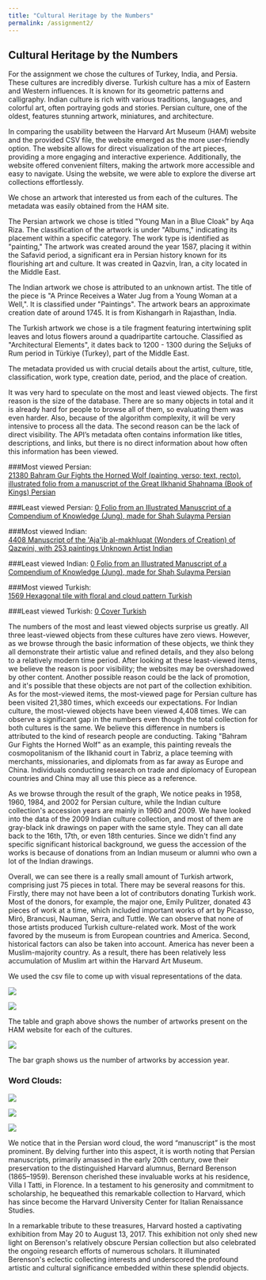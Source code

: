 ```yaml
---
title: "Cultural Heritage by the Numbers"
permalink: /assignment2/
---
```



## Cultural Heritage by the Numbers


For the assignment we chose the cultures of Turkey, India, and Persia. These cultures are incredibly diverse. Turkish culture has a mix of Eastern and Western influences. It is known for its geometric patterns and calligraphy. Indian culture is rich with various traditions, languages, and colorful art, often portraying gods and stories. Persian culture, one of the oldest, features stunning artwork, miniatures, and architecture. 

In comparing the usability between the Harvard Art Museum (HAM) website and the provided CSV file, the website emerged as the more user-friendly option. The website allows for direct visualization of the art pieces, providing a more engaging and interactive experience. Additionally, the website offered convenient filters, making the artwork more accessible and easy to navigate. Using the website, we were able to explore the diverse art collections effortlessly. 

We chose an artwork that interested us from each of the cultures. The metadata was easily obtained from the HAM site. 

The Persian artwork we chose is titled "Young Man in a Blue Cloak" by Aqa Riza.
The classification of the artwork is under "Albums," indicating its placement within a specific category. The work type is identified as "painting," The artwork was created around the year 1587, placing it within the Safavid period, a significant era in Persian history known for its flourishing art and culture. It was created in Qazvin, Iran, a city located in the Middle East. 

The Indian artwork we chose is attributed to an unknown artist. The title of the piece is "A Prince Receives a Water Jug from a Young Woman at a Well,". It is classified under "Paintings". The artwork bears an approximate creation date of around 1745. It is from Kishangarh in Rajasthan, India. 

The Turkish artwork we chose is a tile fragment featuring intertwining split leaves and lotus flowers around a quadripartite cartouche. Classified as "Architectural Elements", it dates back to 1200 - 1300 during the Seljuks of Rum period in Türkiye (Turkey), part of the Middle East.

The metadata provided us with crucial details about the artist, culture, title, classification, work type, creation date, period, and the place of creation.

It was very hard to speculate on the most and least viewed objects. The first reason is the size of the database. There are so many objects in total and it is already hard for people to browse all of them, so evaluating them was even harder. Also, because of the algorithm complexity, it will be very intensive to process all the data. The second reason can be the lack of direct visibility. The API’s metadata often contains information like titles, descriptions, and links, but there is no direct information about how often this information has been viewed. 

###Most viewed Persian:    
[21380	Bahram Gur Fights the Horned Wolf (painting, verso; text, recto), illustrated folio from a manuscript of the Great Ilkhanid Shahnama (Book of Kings) Persian](https://www.harvardartmuseums.org/collections/object/169542)

###Least viewed Persian:
[0  Folio from an Illustrated Manuscript of a Compendium of Knowledge (Jung), made for Shah Sulayma Persian](https://www.harvardartmuseums.org/collections/object/329118)


###Most viewed Indian:    
[4408	Manuscript of the 'Aja'ib al-makhluqat (Wonders of Creation) of Qazwini, with 253 paintings	Unknown Artist	Indian	](https://www.harvardartmuseums.org/collections/object/216430)

###Least viewed Indian:
[0  Folio from an Illustrated Manuscript of a Compendium of Knowledge (Jung), made for Shah Sulayma Persian](https://www.harvardartmuseums.org/collections/object/329118)


###Most viewed Turkish:    
[1569	Hexagonal tile with floral and cloud pattern	Turkish	](https://www.harvardartmuseums.org/collections/object/215763)

###Least viewed Turkish:
[0	Cover	Turkish](https://www.harvardartmuseums.org/collections/object/214509)

The numbers of the most and least viewed objects surprise us greatly. All three least-viewed objects from these cultures have zero views. However, as we browse through the basic information of these objects, we think they all demonstrate their artistic value and refined details, and they also belong to a relatively modern time period. After looking at these least-viewed items, we believe the reason is poor visibility; the websites may be overshadowed by other content. Another possible reason could be the lack of promotion, and it's possible that these objects are not part of the collection exhibition. As for the most-viewed items, the most-viewed page for Persian culture has been visited 21,380 times, which exceeds our expectations. For Indian culture, the most-viewed objects have been viewed 4,408 times. We can observe a significant gap in the numbers even though the total collection for both cultures is the same. We believe this difference in numbers is attributed to the kind of research people are conducting. Taking "Bahram Gur Fights the Horned Wolf" as an example, this painting reveals the cosmopolitanism of the Ilkhanid court in Tabriz, a place teeming with merchants, missionaries, and diplomats from as far away as Europe and China. Individuals conducting research on trade and diplomacy of European countries and China may all use this piece as a reference. 

As we browse through the result of the graph, We notice peaks in 1958, 1960, 1984, and 2002 for Persian culture, while the Indian culture collection's accession years are mainly in 1960 and 2009. We have looked into the data of the 2009 Indian culture collection, and most of them are gray-black ink drawings on paper with the same style. They can all date back to the 16th, 17th, or even 18th centuries. Since we didn't find any specific significant historical background, we guess the accession of the works is because of donations from an Indian museum or alumni who own a lot of the Indian drawings.

Overall, we can see there is a really small amount of Turkish artwork, comprising just 75 pieces in total. There may be several reasons for this. Firstly, there may not have been a lot of contributors donating Turkish work. Most of the donors, for example, the major one, Emily Pulitzer, donated 43 pieces of work at a time, which included important works of art by Picasso, Miró, Brancusi, Nauman, Serra, and Tuttle. We can observe that none of those artists produced Turkish culture-related work. Most of the work favored by the museum is from European countries and America. Second, historical factors can also be taken into account. America has never been a Muslim-majority country. As a result, there has been relatively less accumulation of Muslim art within the Harvard Art Museum.

We used the csv file to come up with visual representations of the data. 

![](https://keep.google.com/u/0/media/v2/1ltdOGfkfupESW23x7mqrAAVPLkhJut8PMDAeT0Xv4l74q_Op0Ra878W92aIXsq4/1nbYzDlNLINOMGSio66UNphb3hLRXHNaXQEIUnVO7WrLFraqtc6FCNibUUtip?sz=512&accept=image%2Fgif%2Cimage%2Fjpeg%2Cimage%2Fjpg%2Cimage%2Fpng%2Cimage%2Fwebp)

![](https://keep.google.com/u/0/media/v2/1RiTb0C0NGLkHmZOmHdQ9WfqScWSQ3wPFAdM_l4gmUT8kXVtjSs_O6Y3FjvGR6JY/1OYsfGZlqVho2hv505fvP23GofiTy4NjnaL1qRKeBInsW4_QWJ-9j4MojH37LiCQ?sz=512&accept=image%2Fgif%2Cimage%2Fjpeg%2Cimage%2Fjpg%2Cimage%2Fpng%2Cimage%2Fwebp)

The table and graph above shows the number of artworks present on the HAM website for each of the cultures. 

![](https://keep.google.com/u/0/media/v2/1PUcm6e-7nsCk8Vp7wfYCeuxSZR_ayuuhEX9WqQZLitSVRN3SO3vTodFbUZE2s8bk/1724n6O8wwpLNdTfaUbttq2gp6vTqlElFr4-8HWXZx70eBCxMoPNMaiQf18I9wYg?sz=512&accept=image%2Fgif%2Cimage%2Fjpeg%2Cimage%2Fjpg%2Cimage%2Fpng%2Cimage%2Fwebp)

The bar graph shows us the number of artworks by accession year.

### Word Clouds:

![](https://keep.google.com/u/0/media/v2/1gOVZxG7KlY3_1CNaAv_vBTlRNUE_IXXloR9EK_Ckjik6fiN9bfEgens89z5Ts_yU/1dZTv1U9_YyZeB28UY2aLeHUkIoFmaV5oTMGx5--A8M2pgATFNUGGxsKtNap5c4w?sz=512&accept=image%2Fgif%2Cimage%2Fjpeg%2Cimage%2Fjpg%2Cimage%2Fpng%2Cimage%2Fwebp)

![](https://keep.google.com/u/0/media/v2/1MHvObo2JQnRfOidwJnT28xjyt91syQ-hdVbpZ4Jilw0g5m4fIAuAvJ_IeyG41_TY/1YF1eE9vuvZWwUpJ0nzz7ouC8iemS7REL7MkobpCzxiPx0zANq3SGMUGMexOmCCRR?sz=512&accept=image%2Fgif%2Cimage%2Fjpeg%2Cimage%2Fjpg%2Cimage%2Fpng%2Cimage%2Fwebp)

![](https://keep.google.com/u/0/media/v2/1GwoSQUmCP_lF2QkyfXpeD-na7pFg5VeNn1KBL-uvgyRu7DEXU6UgoPeYlPJX_Dhz/1XAP1hsOI6CI5yXCM6ePzOnlPnqbMz0t8Myam-k7KSQZ8GmsshAVQDq8Rtdc2d0c?sz=512&accept=image%2Fgif%2Cimage%2Fjpeg%2Cimage%2Fjpg%2Cimage%2Fpng%2Cimage%2Fwebp)


We notice that in the Persian word cloud, the word “manuscript” is the most prominent. By delving further into this aspect, it is worth noting that Persian manuscripts, primarily amassed in the early 20th century, owe their preservation to the distinguished Harvard alumnus, Bernard Berenson (1865–1959). Berenson cherished these invaluable works at his residence, Villa I Tatti, in Florence.  In a testament to his generosity and commitment to scholarship, he bequeathed this remarkable collection to Harvard, which has since become the Harvard University Center for Italian Renaissance Studies.

In a remarkable tribute to these treasures, Harvard hosted a captivating exhibition from May 20 to August 13, 2017.  This exhibition not only shed new light on Berenson's relatively obscure Persian collection but also celebrated the ongoing research efforts of numerous scholars.  It illuminated Berenson's eclectic collecting interests and underscored the profound artistic and cultural significance embedded within these splendid objects.



